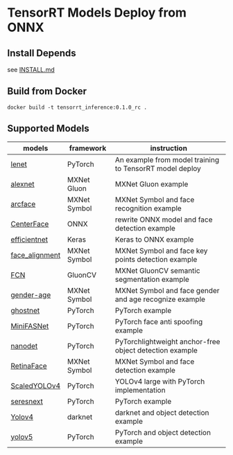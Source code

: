# **TensorRT Models Deploy from ONNX**

## **Install Depends**
see [INSTALL.md](INSTALL.md)

## **Build from Docker**
```
docker build -t tensorrt_inference:0.1.0_rc .
```

## **Supported Models**

models|framework|instruction
---|---|---
[lenet](lenet)|PyTorch|An example from model training to TensorRT model deploy
[alexnet](alexnet)|MXNet Gluon|MXNet Gluon example
[arcface](arcface)|MXNet Symbol|MXNet Symbol and face recognition example
[CenterFace](CenterFace)|ONNX|rewrite ONNX model and face detection example
[efficientnet](efficientnet)|Keras|Keras to ONNX example
[face_alignment](face_alignment)|MXNet Symbol|MXNet Symbol and face key points  detection example
[FCN](FCN)|GluonCV|MXNet GluonCV semantic segmentation example
[gender-age](gender-age)|MXNet Symbol|MXNet Symbol and face gender and age recognize example
[ghostnet](ghostnet)|PyTorch|PyTorch example
[MiniFASNet](MiniFASNet)|PyTorch|PyTorch face anti spoofing example
[nanodet](nanodet)|PyTorch|PyTorchlightweight anchor-free object detection example 
[RetinaFace](RetinaFace)|MXNet Symbol|MXNet Symbol and face detection example
[ScaledYOLOv4](ScaledYOLOv4)|PyTorch|YOLOv4 large with PyTorch implementation
[seresnext](seresnext)|PyTorch|PyTorch example
[Yolov4](Yolov4)|darknet|darknet and object detection example
[yolov5](yolov5)|PyTorch|PyTorch and object detection example
 